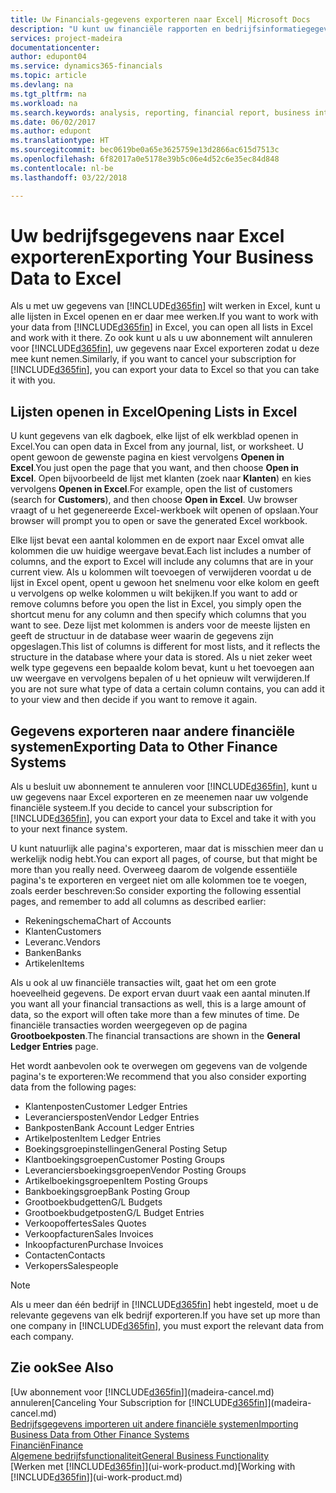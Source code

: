 ```yaml
---
title: Uw Financials-gegevens exporteren naar Excel| Microsoft Docs
description: "U kunt uw financiële rapporten en bedrijfsinformatiegegevens uit Finance and Operations, Business edition exporteren naar Excel of uw Financials-gegevens in Excel openen."
services: project-madeira
documentationcenter: 
author: edupont04
ms.service: dynamics365-financials
ms.topic: article
ms.devlang: na
ms.tgt_pltfrm: na
ms.workload: na
ms.search.keywords: analysis, reporting, financial report, business intelligence, BI, Excel
ms.date: 06/02/2017
ms.author: edupont
ms.translationtype: HT
ms.sourcegitcommit: bec0619be0a65e3625759e13d2866ac615d7513c
ms.openlocfilehash: 6f82017a0e5178e39b5c06e4d52c6e35ec84d848
ms.contentlocale: nl-be
ms.lasthandoff: 03/22/2018

---
```

# <a name="exporting-your-business-data-to-excel"></a><span data-ttu-id="e5fc0-103">Uw bedrijfsgegevens naar Excel exporteren</span><span class="sxs-lookup"><span data-stu-id="e5fc0-103">Exporting Your Business Data to Excel</span></span>
<span data-ttu-id="e5fc0-104">Als u met uw gegevens van [!INCLUDE[d365fin](includes/d365fin_md.md)] wilt werken in Excel, kunt u alle lijsten in Excel openen en er daar mee werken.</span><span class="sxs-lookup"><span data-stu-id="e5fc0-104">If you want to work with your data from [!INCLUDE[d365fin](includes/d365fin_md.md)] in Excel, you can open all lists in Excel and work with it there.</span></span> <span data-ttu-id="e5fc0-105">Zo ook kunt u als u uw abonnement wilt annuleren voor [!INCLUDE[d365fin](includes/d365fin_md.md)], uw gegevens naar Excel exporteren zodat u deze mee kunt nemen.</span><span class="sxs-lookup"><span data-stu-id="e5fc0-105">Similarly, if you want to cancel your subscription for [!INCLUDE[d365fin](includes/d365fin_md.md)], you can export your data to Excel so that you can take it with you.</span></span>

## <a name="opening-lists-in-excel"></a><span data-ttu-id="e5fc0-106">Lijsten openen in Excel</span><span class="sxs-lookup"><span data-stu-id="e5fc0-106">Opening Lists in Excel</span></span>
<span data-ttu-id="e5fc0-107">U kunt gegevens van elk dagboek, elke lijst of elk werkblad openen in Excel.</span><span class="sxs-lookup"><span data-stu-id="e5fc0-107">You can open data in Excel from any journal, list, or worksheet.</span></span> <span data-ttu-id="e5fc0-108">U opent gewoon de gewenste pagina en kiest vervolgens **Openen in Excel**.</span><span class="sxs-lookup"><span data-stu-id="e5fc0-108">You just open the page that you want, and then choose **Open in Excel**.</span></span> <span data-ttu-id="e5fc0-109">Open bijvoorbeeld de lijst met klanten (zoek naar **Klanten**) en kies vervolgens **Openen in Excel**.</span><span class="sxs-lookup"><span data-stu-id="e5fc0-109">For example, open the list of customers (search for **Customers**), and then choose **Open in Excel**.</span></span> <span data-ttu-id="e5fc0-110">Uw browser vraagt of u het gegenereerde Excel-werkboek wilt openen of opslaan.</span><span class="sxs-lookup"><span data-stu-id="e5fc0-110">Your browser will prompt you to open or save the generated Excel workbook.</span></span>  

<span data-ttu-id="e5fc0-111">Elke lijst bevat een aantal kolommen en de export naar Excel omvat alle kolommen die uw huidige weergave bevat.</span><span class="sxs-lookup"><span data-stu-id="e5fc0-111">Each list includes a number of columns, and the export to Excel will include any columns that are in your current view.</span></span> <span data-ttu-id="e5fc0-112">Als u kolommen wilt toevoegen of verwijderen voordat u de lijst in Excel opent, opent u gewoon het snelmenu voor elke kolom en geeft u vervolgens op welke kolommen u wilt bekijken.</span><span class="sxs-lookup"><span data-stu-id="e5fc0-112">If you want to add or remove columns before you open the list in Excel, you simply open the shortcut menu for any column and then specify which columns that you want to see.</span></span> <span data-ttu-id="e5fc0-113">Deze lijst met kolommen is anders voor de meeste lijsten en geeft de structuur in de database weer waarin de gegevens zijn opgeslagen.</span><span class="sxs-lookup"><span data-stu-id="e5fc0-113">This list of columns is different for most lists, and it reflects the structure in the database where your data is stored.</span></span> <span data-ttu-id="e5fc0-114">Als u niet zeker weet welk type gegevens een bepaalde kolom bevat, kunt u het toevoegen aan uw weergave en vervolgens bepalen of u het opnieuw wilt verwijderen.</span><span class="sxs-lookup"><span data-stu-id="e5fc0-114">If you are not sure what type of data a certain column contains, you can add it to your view and then decide if you want to remove it again.</span></span>  

## <a name="exporting-data-to-other-finance-systems"></a><span data-ttu-id="e5fc0-115">Gegevens exporteren naar andere financiële systemen</span><span class="sxs-lookup"><span data-stu-id="e5fc0-115">Exporting Data to Other Finance Systems</span></span>
<span data-ttu-id="e5fc0-116">Als u besluit uw abonnement te annuleren voor [!INCLUDE[d365fin](includes/d365fin_md.md)], kunt u uw gegevens naar Excel exporteren en ze meenemen naar uw volgende financiële systeem.</span><span class="sxs-lookup"><span data-stu-id="e5fc0-116">If you decide to cancel your subscription for [!INCLUDE[d365fin](includes/d365fin_md.md)], you can export your data to Excel and take it with you to your next finance system.</span></span>  

<span data-ttu-id="e5fc0-117">U kunt natuurlijk alle pagina's exporteren, maar dat is misschien meer dan u werkelijk nodig hebt.</span><span class="sxs-lookup"><span data-stu-id="e5fc0-117">You can export all pages, of course, but that might be more than you really need.</span></span> <span data-ttu-id="e5fc0-118">Overweeg daarom de volgende essentiële pagina's te exporteren en vergeet niet om alle kolommen toe te voegen, zoals eerder beschreven:</span><span class="sxs-lookup"><span data-stu-id="e5fc0-118">So consider exporting the following essential pages, and remember to add all columns as described earlier:</span></span>  

* <span data-ttu-id="e5fc0-119">Rekeningschema</span><span class="sxs-lookup"><span data-stu-id="e5fc0-119">Chart of Accounts</span></span>  
* <span data-ttu-id="e5fc0-120">Klanten</span><span class="sxs-lookup"><span data-stu-id="e5fc0-120">Customers</span></span>  
* <span data-ttu-id="e5fc0-121">Leveranc.</span><span class="sxs-lookup"><span data-stu-id="e5fc0-121">Vendors</span></span>  
* <span data-ttu-id="e5fc0-122">Banken</span><span class="sxs-lookup"><span data-stu-id="e5fc0-122">Banks</span></span>  
* <span data-ttu-id="e5fc0-123">Artikelen</span><span class="sxs-lookup"><span data-stu-id="e5fc0-123">Items</span></span>  

<span data-ttu-id="e5fc0-124">Als u ook al uw financiële transacties wilt, gaat het om een grote hoeveelheid gegevens. De export ervan duurt vaak een aantal minuten.</span><span class="sxs-lookup"><span data-stu-id="e5fc0-124">If you want all your financial transactions as well, this is a large amount of data, so the export will often take more than a few minutes of time.</span></span> <span data-ttu-id="e5fc0-125">De financiële transacties worden weergegeven op de pagina **Grootboekposten**.</span><span class="sxs-lookup"><span data-stu-id="e5fc0-125">The financial transactions are shown in the **General Ledger Entries** page.</span></span>  

<span data-ttu-id="e5fc0-126">Het wordt aanbevolen ook te overwegen om gegevens van de volgende pagina's te exporteren:</span><span class="sxs-lookup"><span data-stu-id="e5fc0-126">We recommend that you also consider exporting data from the following pages:</span></span>  

* <span data-ttu-id="e5fc0-127">Klantenposten</span><span class="sxs-lookup"><span data-stu-id="e5fc0-127">Customer Ledger Entries</span></span>  
* <span data-ttu-id="e5fc0-128">Leveranciersposten</span><span class="sxs-lookup"><span data-stu-id="e5fc0-128">Vendor Ledger Entries</span></span>  
* <span data-ttu-id="e5fc0-129">Bankposten</span><span class="sxs-lookup"><span data-stu-id="e5fc0-129">Bank Account Ledger Entries</span></span>  
* <span data-ttu-id="e5fc0-130">Artikelposten</span><span class="sxs-lookup"><span data-stu-id="e5fc0-130">Item Ledger Entries</span></span>  
* <span data-ttu-id="e5fc0-131">Boekingsgroepinstellingen</span><span class="sxs-lookup"><span data-stu-id="e5fc0-131">General Posting Setup</span></span>  
* <span data-ttu-id="e5fc0-132">Klantboekingsgroepen</span><span class="sxs-lookup"><span data-stu-id="e5fc0-132">Customer Posting Groups</span></span>  
* <span data-ttu-id="e5fc0-133">Leveranciersboekingsgroepen</span><span class="sxs-lookup"><span data-stu-id="e5fc0-133">Vendor Posting Groups</span></span>  
* <span data-ttu-id="e5fc0-134">Artikelboekingsgroepen</span><span class="sxs-lookup"><span data-stu-id="e5fc0-134">Item Posting Groups</span></span>  
* <span data-ttu-id="e5fc0-135">Bankboekingsgroep</span><span class="sxs-lookup"><span data-stu-id="e5fc0-135">Bank Posting Group</span></span>  
* <span data-ttu-id="e5fc0-136">Grootboekbudgetten</span><span class="sxs-lookup"><span data-stu-id="e5fc0-136">G/L Budgets</span></span>  
* <span data-ttu-id="e5fc0-137">Grootboekbudgetposten</span><span class="sxs-lookup"><span data-stu-id="e5fc0-137">G/L Budget Entries</span></span>  
* <span data-ttu-id="e5fc0-138">Verkoopoffertes</span><span class="sxs-lookup"><span data-stu-id="e5fc0-138">Sales Quotes</span></span>  
* <span data-ttu-id="e5fc0-139">Verkoopfacturen</span><span class="sxs-lookup"><span data-stu-id="e5fc0-139">Sales Invoices</span></span>  
* <span data-ttu-id="e5fc0-140">Inkoopfacturen</span><span class="sxs-lookup"><span data-stu-id="e5fc0-140">Purchase Invoices</span></span>  
* <span data-ttu-id="e5fc0-141">Contacten</span><span class="sxs-lookup"><span data-stu-id="e5fc0-141">Contacts</span></span>  
* <span data-ttu-id="e5fc0-142">Verkopers</span><span class="sxs-lookup"><span data-stu-id="e5fc0-142">Salespeople</span></span>  

> [!NOTE]  
>   <span data-ttu-id="e5fc0-143">Als u meer dan één bedrijf in [!INCLUDE[d365fin](includes/d365fin_md.md)] hebt ingesteld, moet u de relevante gegevens van elk bedrijf exporteren.</span><span class="sxs-lookup"><span data-stu-id="e5fc0-143">If you have set up more than one company in [!INCLUDE[d365fin](includes/d365fin_md.md)], you must export the relevant data from each company.</span></span>

## <a name="see-also"></a><span data-ttu-id="e5fc0-144">Zie ook</span><span class="sxs-lookup"><span data-stu-id="e5fc0-144">See Also</span></span>
<span data-ttu-id="e5fc0-145">[Uw abonnement voor [!INCLUDE[d365fin](includes/d365fin_md.md)]](madeira-cancel.md) annuleren</span><span class="sxs-lookup"><span data-stu-id="e5fc0-145">[Canceling Your Subscription for [!INCLUDE[d365fin](includes/d365fin_md.md)]](madeira-cancel.md)</span></span>  
[<span data-ttu-id="e5fc0-146">Bedrijfsgegevens importeren uit andere financiële systemen</span><span class="sxs-lookup"><span data-stu-id="e5fc0-146">Importing Business Data from Other Finance Systems</span></span>](upload-data.md)  
[<span data-ttu-id="e5fc0-147">Financiën</span><span class="sxs-lookup"><span data-stu-id="e5fc0-147">Finance</span></span>](finance.md)  
[<span data-ttu-id="e5fc0-148">Algemene bedrijfsfunctionaliteit</span><span class="sxs-lookup"><span data-stu-id="e5fc0-148">General Business Functionality</span></span>](ui-across-business-areas.md)  
<span data-ttu-id="e5fc0-149">[Werken met [!INCLUDE[d365fin](includes/d365fin_md.md)]](ui-work-product.md)</span><span class="sxs-lookup"><span data-stu-id="e5fc0-149">[Working with [!INCLUDE[d365fin](includes/d365fin_md.md)]](ui-work-product.md)</span></span>  

